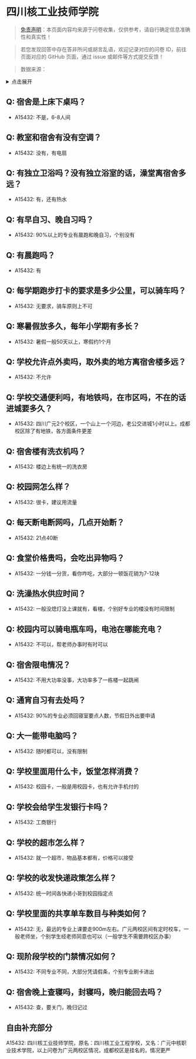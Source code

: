 # 四川核工业技师学院

> [免责声明](https://colleges.chat/#_3)：本页面内容均来源于问卷收集，仅供参考，请自行确定信息准确性和真实性！

> 若您发现回答中存在答非所问或胡言乱语，欢迎记录对应的问卷 ID，前往页面对应的 GitHub 页面，通过 issue 或邮件等方式提交反馈！

> 数据来源：

<details><summary>点击展开</summary>
<ul>
<li>A15432: 匿名 (2022 年 07 月)</li>
</ul>
</details>

## Q: 宿舍是上床下桌吗？

- A15432: 不是，6-8人间

## Q: 教室和宿舍有没有空调？

- A15432: 没有，有电扇

## Q: 有独立卫浴吗？没有独立浴室的话，澡堂离宿舍多远？

- A15432: 有，还有热水

## Q: 有早自习、晚自习吗？

- A15432: 90%以上的专业有晨跑和晚自习，个别没有

## Q: 有晨跑吗？

- A15432: 有

## Q: 每学期跑步打卡的要求是多少公里，可以骑车吗？

- A15432: 无要求，骑车原则上不可

## Q: 寒暑假放多久，每年小学期有多长？

- A15432: 暑假一般50天以上，寒假约1个月

## Q: 学校允许点外卖吗，取外卖的地方离宿舍楼多远？

- A15432: 不允许

## Q: 学校交通便利吗，有地铁吗，在市区吗，不在的话进城要多久？

- A15432: 四川广元2个校区，一个山上一个河边，老公交进城1小时以上。成都校区除了有地铁，各方面条件更差

## Q: 宿舍楼有洗衣机吗？

- A15432: 楼边上有统一的洗衣房

## Q: 校园网怎么样？

- A15432: 很卡，建议用流量

## Q: 每天断电断网吗，几点开始断？

- A15432: 21点40断

## Q: 食堂价格贵吗，会吃出异物吗？

- A15432: 一分钱一分货，看你咋吃，大部分一顿饭花销为7-12块

## Q: 洗澡热水供应时间？

- A15432: 一般没熄灯没上课就有，看楼，个别好专业的楼没有时间限制

## Q: 校园内可以骑电瓶车吗，电池在哪能充电？

- A15432: 不可以，帮老师办事时有时可以

## Q: 宿舍限电情况？

- A15432: 不用大功率没事，大功率多了一栋楼一起跳闸

## Q: 通宵自习有去处吗？

- A15432: 90%的专业必须回寝室要点人数，节假日外出要申请

## Q: 大一能带电脑吗？

- A15432: 随时都可以，没有限制

## Q: 学校里面用什么卡，饭堂怎样消费？

- A15432: 校园卡，一般是用校园卡，也有允许手机付的

## Q: 学校会给学生发银行卡吗？

- A15432: 工商银行

## Q: 学校的超市怎么样？

- A15432: 就一个超市，物品基本都有，价格可以接受

## Q: 学校的收发快递政策怎么样？

- A15432: 统一时间各快递小哥到校园指定点

## Q: 学校里面的共享单车数目与种类如何？

- A15432: 无，最远的专业上课要走900m左右。广元两校区间有定时校车，一般老师坐，个别学生经老师同意也可以（一般学生不需要跨校区办事）

## Q: 现阶段学校的门禁情况如何？

- A15432: 不同专业不同，大部分凭请假条，个别专业刷卡进出

## Q: 宿舍晚上查寝吗，封寝吗，晚归能回去吗？

- A15432: 查，要关门，晚归记过

## 自由补充部分

A15432: 四川核工业技师学院，原名：四川核工业工程学校，又名：广元中核职业技术学院，以上问卷为广元两校区情况，成都校区是挂名的，情况更严